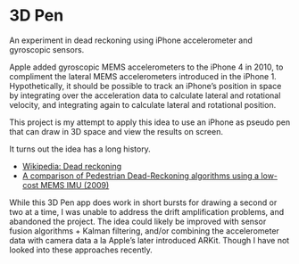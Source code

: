 # 3D Pen

An experiment in dead reckoning using iPhone accelerometer and gyroscopic sensors.

Apple added gyroscopic MEMS accelerometers to the iPhone 4 in 2010, to compliment the lateral MEMS accelerometers introduced in the iPhone 1. Hypothetically, it should be possible to track an iPhone’s position in space by integrating over the acceleration data to calculate lateral and rotational velocity, and integrating again to calculate lateral and rotational position.

This project is my attempt to apply this idea to use an iPhone as pseudo pen that can draw in 3D space and view the results on screen.

It turns out the idea has a long history.

- [Wikipedia: Dead reckoning](https://en.wikipedia.org/wiki/Dead_reckoning)
- [A comparison of Pedestrian Dead-Reckoning algorithms using a low-cost MEMS IMU (2009)](https://ieeexplore.ieee.org/document/5286542/)

While this 3D Pen app does work in short bursts for drawing a second or two at a time, I was unable to address the drift amplification problems, and abandoned the project. The idea could likely be improved with sensor fusion algorithms + Kalman filtering, and/or combining the accelerometer data with camera data a la Apple’s later introduced ARKit. Though I have not looked into these approaches recently.
